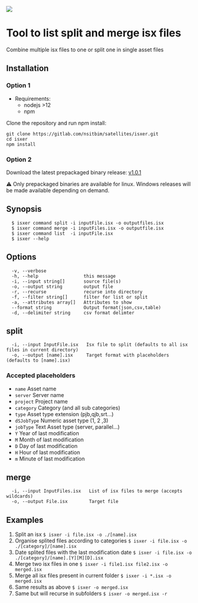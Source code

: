 ![](https://img.shields.io/badge/release-v1.0.1-blue)
# Tool to list split and merge isx files

  Combine multiple isx files to one or split one in single asset files

## Installation
### Option 1
* Requirements:
  * nodejs >12
  * npm

Clone the repository and run npm install:
```
git clone https://gitlab.com/nsitbim/satellites/isxer.git
cd isxer
npm install
```


### Option 2

Download the latest prepackaged binary release: [v1.0.1](https://gitlab.com/nsitbim/satellites/isxer/uploads/98f87594c9ffdb806ff2b2a6def2f778/isxer)


:warning: Only prepackaged binaries are available for linux. Windows releases will be made available depending on demand.

## Synopsis

```
  $ isxer command split -i inputFile.isx -o outputfiles.isx
  $ isxer command merge -i inputFiles.isx -o outputfile.isx
  $ isxer command list  -i inputFile.isx
  $ isxer --help
```


## Options

```
  -v, --verbose
  -h, --help                 this message
  -i, --input string[]       source file(s)
  -o, --output string        output file
  -r, --recurse              recurse into directory
  -f, --filter string[]      filter for list or split
  -a, --attributes array[]   Attributes to show
  --format string            Output format(json,csv,table)
  -d, --delimiter string     csv format delimter
```


## split

```
  -i, --input InputFile.isx   Isx file to split (defaults to all isx files in current directory)
  -o, --output [name].isx     Target format with placeholders (defaults to [name].isx)
```
### Accepted placeholders

 * `name`        Asset name
 * `server`      Server name
 * `project`     Project name
 * `category`    Category (and all sub categories)
 * `type`        Asset type extension (pjb,qjb,srt...)
 * `dSJobType`   Numeric asset type (1, 2 ,3)
 * `jobType`     Text Asset type (server, parallel...)
 * `Y`           Year of last modification
 * `M`           Month of last modification
 * `D`           Day of last modification
 * `H`           Hour of last modification
 * `m`           Minute of last modification

## merge
```
  -i, --input InputFiles.isx   List of isx files to merge (accepts wildcards)
  -o, --output File.isx        Target file
```




## Examples

  1. Split an isx                                        `$ isxer -i file.isx -o ./[name].isx`
  2. Organise splited files according to categories       `$ isxer -i file.isx -o ./[category]/[name].isx`
  3. Date splited files with the last modification date   `$ isxer -i file.isx -o ./[category]/[name].[Y][M][D].isx`
  4. Merge two isx files in one                           `$ isxer -i file1.isx file2.isx -o merged.isx`
  5. Merge all isx files present in current folder        `$ isxer -i *.isx -o merged.isx`
  6. Same results as above                                `$ isxer -o merged.isx`
  7. Same but will recurse in subfolders                  `$ isxer -o merged.isx -r`